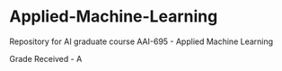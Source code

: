 # Applied-Machine-Learning
Repository for AI graduate course AAI-695 - Applied Machine Learning

Grade Received - A
